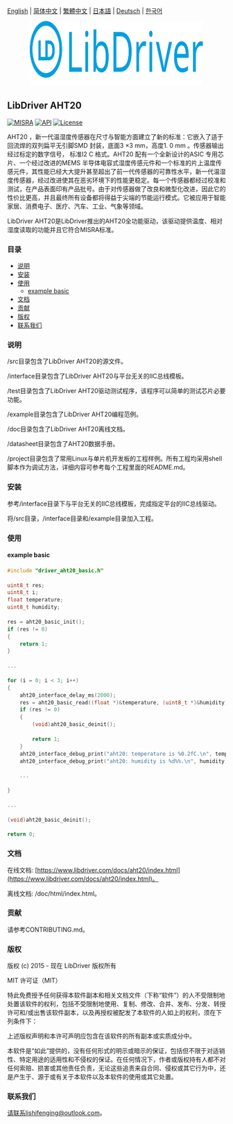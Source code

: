 [English](/README.md) | [ 简体中文](/README_zh-Hans.md) | [繁體中文](/README_zh-Hant.md) | [日本語](/README_ja.md) | [Deutsch](/README_de.md) | [한국어](/README_ko.md)

<div align=center>
<img src="/doc/image/logo.svg" width="400" height="150"/>
</div>

## LibDriver AHT20

[![MISRA](https://img.shields.io/badge/misra-compliant-brightgreen.svg)](/misra/README.md) [![API](https://img.shields.io/badge/api-reference-blue.svg)](https://www.libdriver.com/docs/aht20/index.html) [![License](https://img.shields.io/badge/license-MIT-brightgreen.svg)](/LICENSE)

AHT20 ，新一代温湿度传感器在尺寸与智能方面建立了新的标准：它嵌入了适于回流焊的双列扁平无引脚SMD 封装，底面3 ×3 mm，高度1. 0 mm 。传感器输出经过标定的数字信号， 标准I2 C 格式。AHT20 配有一个全新设计的ASIC 专用芯片、一个经过改进的MEMS 半导体电容式湿度传感元件和一个标准的片上温度传感元件，其性能已经大大提升甚至超出了前一代传感器的可靠性水平，新一代温湿度传感器，经过改进使其在恶劣环境下的性能更稳定。每一个传感器都经过校准和测试，在产品表面印有产品批号。由于对传感器做了改良和微型化改进，因此它的性价比更高，并且最终所有设备都将得益于尖端的节能运行模式。它被应用于智能家居、消费电子、医疗、汽车、工业、气象等领域。

LibDriver AHT20是LibDriver推出的AHT20全功能驱动，该驱动提供温度、相对湿度读取的功能并且它符合MISRA标准。

### 目录

  - [说明](#说明)
  - [安装](#安装)
  - [使用](#使用)
    - [example basic](#example-basic)
  - [文档](#文档)
  - [贡献](#贡献)
  - [版权](#版权)
  - [联系我们](#联系我们)

### 说明

/src目录包含了LibDriver AHT20的源文件。

/interface目录包含了LibDriver AHT20与平台无关的IIC总线模板。

/test目录包含了LibDriver AHT20驱动测试程序，该程序可以简单的测试芯片必要功能。

/example目录包含了LibDriver AHT20编程范例。

/doc目录包含了LibDriver AHT20离线文档。

/datasheet目录包含了AHT20数据手册。

/project目录包含了常用Linux与单片机开发板的工程样例。所有工程均采用shell脚本作为调试方法，详细内容可参考每个工程里面的README.md。

### 安装

参考/interface目录下与平台无关的IIC总线模板，完成指定平台的IIC总线驱动。

将/src目录，/interface目录和/example目录加入工程。

### 使用

#### example basic

```C
#include "driver_aht20_basic.h"

uint8_t res;
uint8_t i;
float temperature;
uint8_t humidity;

res = aht20_basic_init();
if (res != 0)
{
    return 1;
}

...

for (i = 0; i < 3; i++)
{
    aht20_interface_delay_ms(2000);
    res = aht20_basic_read((float *)&temperature, (uint8_t *)&humidity);
    if (res != 0)
    {
        (void)aht20_basic_deinit();

        return 1;
    }
    aht20_interface_debug_print("aht20: temperature is %0.2fC.\n", temperature);
    aht20_interface_debug_print("aht20: humidity is %d%%.\n", humidity); 
    
    ...
        
}

...

(void)aht20_basic_deinit();

return 0;
```

### 文档

在线文档: [https://www.libdriver.com/docs/aht20/index.html](https://www.libdriver.com/docs/aht20/index.html)。

离线文档: /doc/html/index.html。

### 贡献

请参考CONTRIBUTING.md。

### 版权

版权 (c) 2015 - 现在 LibDriver 版权所有

MIT 许可证（MIT）

特此免费授予任何获得本软件副本和相关文档文件（下称“软件”）的人不受限制地处置该软件的权利，包括不受限制地使用、复制、修改、合并、发布、分发、转授许可和/或出售该软件副本，以及再授权被配发了本软件的人如上的权利，须在下列条件下：

上述版权声明和本许可声明应包含在该软件的所有副本或实质成分中。

本软件是“如此”提供的，没有任何形式的明示或暗示的保证，包括但不限于对适销性、特定用途的适用性和不侵权的保证。在任何情况下，作者或版权持有人都不对任何索赔、损害或其他责任负责，无论这些追责来自合同、侵权或其它行为中，还是产生于、源于或有关于本软件以及本软件的使用或其它处置。

### 联系我们

请联系lishifenging@outlook.com。
